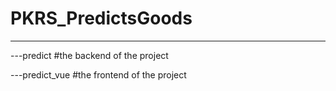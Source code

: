# PKRS_PredictsGoods
------

  ---predict    #the backend of the project
  
  
  ---predict_vue    #the frontend of the project
  
  
